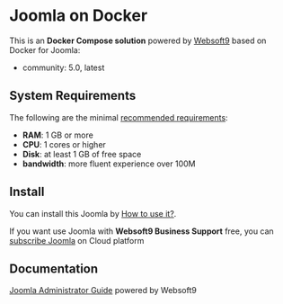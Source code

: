 # Joomla on Docker  

This is an **Docker Compose solution** powered by [Websoft9](https://www.websoft9.com) based on Docker for Joomla:


 - community:  5.0, latest


## System Requirements

The following are the minimal [recommended requirements](https://www.joomla.org/docs/user_guide/en/install-requirements.html):

* **RAM**: 1 GB or more
* **CPU**: 1 cores or higher
* **Disk**: at least 1 GB of free space
* **bandwidth**: more fluent experience over 100M  

## Install

You can install this Joomla by [How to use it?](https://github.com/Websoft9/docker-library#how-to-use-it).   

If you want use Joomla with **Websoft9 Business Support** free, you can [subscribe Joomla](https://www.websoft9.com/apps) on Cloud platform

## Documentation

[Joomla Administrator Guide](https://support.websoft9.com/docs/joomla) powered by Websoft9